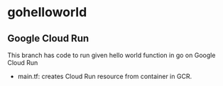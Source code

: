 # gohelloworld

## Google Cloud Run
This branch has code to run given hello world function in go on Google Cloud Run
 - main.tf: creates Cloud Run resource from container in GCR.
 